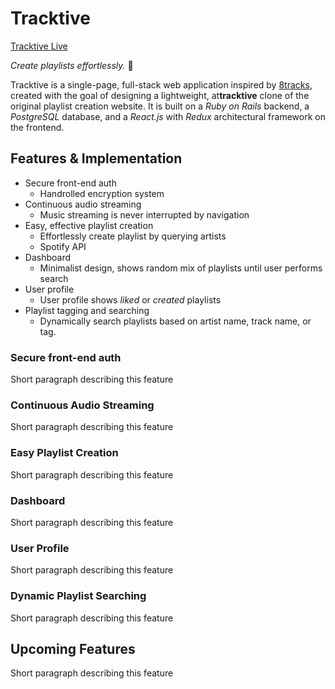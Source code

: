 # Tracktive

[Tracktive Live](https://tracktive.herokuapp.com/#/)

*Create playlists effortlessly.* :musical_note:

 Tracktive is a single-page, full-stack web application inspired by [8tracks](http://8tracks.com/), created with the goal of designing a lightweight, at**tracktive** clone of the original playlist creation website. It is built on a *Ruby on Rails* backend, a *PostgreSQL* database, and a *React.js* with *Redux* architectural framework on the frontend.

## Features & Implementation
* Secure front-end auth
	* Handrolled encryption system
* Continuous audio streaming
	* Music streaming is never interrupted by navigation
* Easy, effective playlist creation
	* Effortlessly create playlist by querying artists 
	* Spotify API 
* Dashboard 
	* Minimalist design, shows random mix of playlists until user performs search 
* User profile
	* User profile shows *liked* or *created* playlists
* Playlist tagging and searching
	* Dynamically search playlists based on artist name, track name, or tag.  


### Secure front-end auth
Short paragraph describing this feature

### Continuous Audio Streaming
Short paragraph describing this feature

### Easy Playlist Creation
Short paragraph describing this feature

### Dashboard
Short paragraph describing this feature

### User Profile
Short paragraph describing this feature

### Dynamic Playlist Searching
Short paragraph describing this feature


## Upcoming Features 
Short paragraph describing this feature
